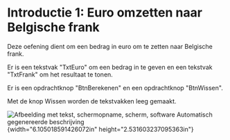 # Introductie 1: Euro omzetten naar Belgische frank

Deze oefening dient om een bedrag in euro om te zetten naar Belgische
frank.

Er is een tekstvak "TxtEuro" om een bedrag in te geven en een tekstvak
"TxtFrank" om het resultaat te tonen.

Er is een opdrachtknop "BtnBerekenen" en een opdrachtknop "BtnWissen".

Met de knop Wissen worden de tekstvakken leeg gemaakt.

![Afbeelding met tekst, schermopname, scherm, software Automatisch
gegenereerde
beschrijving](./media/image1.png){width="6.105018591426072in"
height="2.531603237095363in"}
